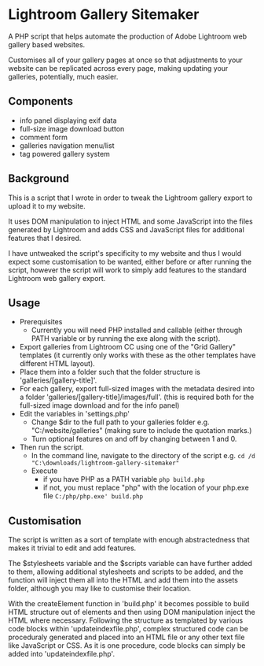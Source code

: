# Lightroom Gallery Sitemaker
A PHP script that helps automate the production of Adobe Lightroom web gallery based websites.

Customises all of your gallery pages at once so that adjustments to your website can be replicated across every page, making updating your galleries, potentially, much easier.

## Components
- info panel displaying exif data
- full-size image download button
- comment form
- galleries navigation menu/list
- tag powered gallery system

## Background
This is a script that I wrote in order to tweak the Lightroom gallery export to upload it to my website. 

It uses DOM manipulation to inject HTML and some JavaScript into the files generated by Lightroom and adds CSS and JavaScript files for additional features that I desired.

I have untweaked the script's specificity to my website and thus I would expect some customisation to be wanted, either before or after running the script, however the script will work to simply add features to the standard Lightroom web gallery export.

## Usage
- Prerequisites
  - Currently you will need PHP installed and callable (either through PATH variable or by running the exe along with the script).
-	Export galleries from Lightroom CC using one of the "Grid Gallery" templates (it currently only works with these as the other templates have different HTML layout).
-	Place them into a folder such that the folder structure is 'galleries/[gallery-title]'.
-	For each gallery, export full-sized images with the metadata desired into a folder 'galleries/[gallery-title]/images/full'. (this is required both for the full-sized image download and for the info panel)
-	Edit the variables in 'settings.php'
    - Change $dir to the full path to your galleries folder e.g. "C:/website/galleries" (making sure to include the quotation marks.)
    - Turn optional features on and off by changing between 1 and 0.
-	Then run the script.
    -	In the command line, navigate to the directory of the script e.g.
      `cd /d "C:\downloads/lightroom-gallery-sitemaker"`
    - Execute
      - if you have PHP as a PATH variable `php build.php`
      - if not, you must replace "php" with the location of your php.exe file `C:/php/php.exe' build.php`
     
## Customisation
  The script is written as a sort of template with enough abstractedness that makes it trivial to edit and add features.
  
  The $stylesheets variable and the $scripts variable can have further added to them, allowing additional stylesheets and scripts to be added, and the function will inject them all into the HTML and add them into the assets folder, although you may like to customise their location.

  With the createElement function in 'build.php' it becomes possible to build HTML structure out of elements and then using DOM manipulation inject the HTML where necessary. Following the structure as templated by various code blocks within 'updateindexfile.php', complex structured code can be proceduraly generated and placed into an HTML file or any other text file like JavaScript or CSS. As it is one procedure, code blocks can simply be added into 'updateindexfile.php'.
